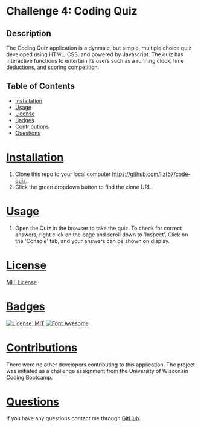 # Challenge 4: Coding Quiz 

## Description
The Coding Quiz application is a dynmaic, but simple, multiple choice quiz developed using HTML, CSS, and powered by Javascript. The quiz has interactive functions to entertain its users such as a running clock, time deductions, and scoring competition.

 ## Table of Contents
  * [Installation](#installation)
  * [Usage](#usage)
  * [License](#license)
  * [Badges](#badges)
  * [Contributions](#contributions)
  * [Questions](#questions)


# [Installation](#table-of-contents)
1. Clone this repo to your local computer https://github.com/lizf57/code-quiz.
2. Click the green dropdown button to find the clone URL.

# [Usage](#table-of-contents)
1. Open the Quiz in the browser to take the quiz. To check for correct answers, right click on the page and scroll down to 'Inspect'. Click on the 'Console' tab, and your answers can be shown on display.

# [License](#table-of-contents)
[MIT License](https://opensource.org/licenses/MIT)

# [Badges](#table-of-contents)
[![License: MIT](https://img.shields.io/badge/MIT_License-crimson)](https://opensource.org/licenses/MIT)
[![Font Awesome](https://img.shields.io/badge/Font_Awesome-gold)](https://fontawesome.com/)


# [Contributions](#table-of-contents)
There were no other developers contributing to this application. The project was initiated as a challenge assignment from the University of Wisconsin Coding Bootcamp. 


# [Questions](#table-of-contents)
If you have any questions contact me through [GitHub](https://github.com/lizf57).